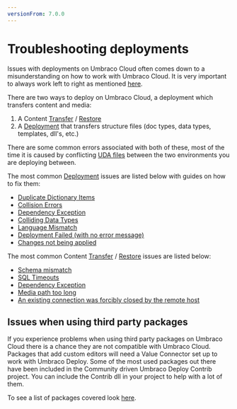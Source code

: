 ```yaml
---
versionFrom: 7.0.0
---
```


# Troubleshooting deployments

Issues with deployments on Umbraco Cloud often comes down to a misunderstanding on how to work with Umbraco Cloud. It is very important to always work left to right as mentioned [here](../../Deployment).

There are two ways to deploy on Umbraco Cloud, a deployment which transfers content and media:

1. A Content [Transfer](../../Deployment/Content-Transfer) / [Restore](../../Deployment/Restoring-content)
1. A [Deployment](../../Deployment/Cloud-to-Cloud) that transfers structure files (doc types, data types, templates, dll's, etc.)

There are some common errors associated with both of these, most of the time it is caused by conflicting [UDA files](../../Set-Up/Power-Tools/generating-uda-files/#what-are-uda-files) between the two environments you are deploying between.

The most common [Deployment](../../Deployment/Cloud-to-Cloud) issues are listed below with guides on how to fix them:

* [Duplicate Dictionary Items](Duplicate-Dictionary-Items)
* [Collision Errors](Structure-Error)
* [Dependency Exception](Dependency-Exceptions)
* [Colliding Data Types](Colliding-Datatypes)
* [Language Mismatch](Language-Mismatch)
* [Deployment Failed (with no error message)](Deployment-Failed)
* [Changes not being applied](Changes-Not-Being-Applied)  

The most common Content [Transfer](../../Deployment/Content-Transfer) / [Restore](../../Deployment/Restoring-content) issues are listed below:

* [Schema mismatch](Schema-Mismatches)
* [SQL Timeouts](../../Deployment/Deploy-Settings/#timeout-issues)
* [Dependency Exception](Dependency-Exceptions)
* [Media path too long](Path-too-long-exception)
* [An existing connection was forcibly closed by the remote host](Connection-Forcibly)

## Issues when using third party packages

If you experience problems when using third party packages on Umbraco Cloud there is a chance they are not compatible with Umbraco Cloud. Packages that add custom editors will need a Value Connector set up to work with Umbraco Deploy. Some of the most used packages out there have been included in the Community driven Umbraco Deploy Contrib project. You can include the Contrib dll in your project to help with a lot of them.

To see a list of packages covered look [here](https://github.com/umbraco/Umbraco.Deploy.Contrib).

